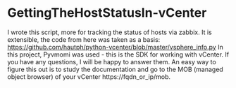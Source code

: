 # GettingTheHostStatusIn-vCenter
I wrote this script, more for tracking the status of hosts via zabbix. It is extensible, the code from here was taken as a basis: https://github.com/hautph/python-vcenter/blob/master/vsphere_info.py
In this project, Pyvmomi was used - this is the SDK for working with vCenter. If you have any questions, I will be happy to answer them.
An easy way to figure this out is to study the documentation and go to the MOB (managed object browser) of your vCenter https://fqdn_or_ip/mob.
